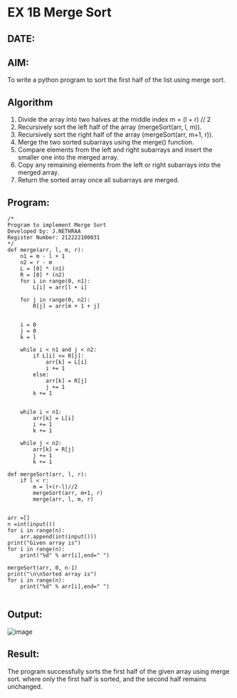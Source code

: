 # EX 1B Merge Sort
## DATE:
## AIM:
To write a python program to sort the first half of the list using merge sort.

## Algorithm

1. Divide the array into two halves at the middle index m = (l + r) // 2
2. Recursively sort the left half of the array (mergeSort(arr, l, m)).
3. Recursively sort the right half of the array (mergeSort(arr, m+1, r)).
4. Merge the two sorted subarrays using the merge() function.
5. Compare elements from the left and right subarrays and insert the smaller one into the merged array.
6. Copy any remaining elements from the left or right subarrays into the merged array.
7. Return the sorted array once all subarrays are merged.

## Program:
```
/*
Program to implement Merge Sort
Developed by: J.NETHRAA
Register Number: 212222100031 
*/
def merge(arr, l, m, r):
    n1 = m - l + 1
    n2 = r - m
    L = [0] * (n1)
    R = [0] * (n2)
    for i in range(0, n1):
        L[i] = arr[l + i]
 
    for j in range(0, n2):
        R[j] = arr[m + 1 + j]
 

    i = 0     
    j = 0     
    k = l     
 
    while i < n1 and j < n2:
        if L[i] <= R[j]:
            arr[k] = L[i]
            i += 1
        else:
            arr[k] = R[j]
            j += 1
        k += 1
 

    while i < n1:
        arr[k] = L[i]
        i += 1
        k += 1
 
    while j < n2:
        arr[k] = R[j]
        j += 1
        k += 1

def mergeSort(arr, l, r):
    if l < r:
        m = l+(r-l)//2
        mergeSort(arr, m+1, r)
        merge(arr, l, m, r)
 

arr =[]              
n =int(input())
for i in range(n):
    arr.append(int(input()))
print("Given array is")
for i in range(n):
    print("%d" % arr[i],end=" ")
 
mergeSort(arr, 0, n-1)
print("\n\nSorted array is")
for i in range(n):
    print("%d" % arr[i],end=" ")
 
```

## Output:

![image](https://github.com/user-attachments/assets/f8c6980f-a128-4b09-a373-34aee255fa75)


## Result:
The program successfully sorts the first half of the given array using merge sort. where only the first half is sorted, and the second half remains unchanged.
